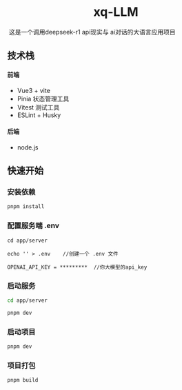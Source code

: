 <h1 align='center'>xq-LLM</h1>

​	这是一个调用deepseek-r1 api现实与 ai对话的大语言应用项目

## 技术栈

#### 前端

-   Vue3 + vite
- Pinia 状态管理工具
- Vitest  测试工具
- ESLint + Husky 

#### 后端

- node.js

## 快速开始

### 	安装依赖

```sh
pnpm install
```

### 	配置服务端 .env

```
cd app/server

echo '' > .env    //创建一个 .env 文件

OPENAI_API_KEY = *********  //你大模型的api_key
```



### 	启动服务

```sh
cd app/server

pnpm dev
```

### 	启动项目

```sh
pnpm dev
```

### 	项目打包

```sh
pnpm build
```

